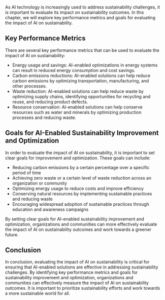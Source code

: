 
As AI technology is increasingly used to address sustainability challenges, it is important to evaluate its impact on sustainability outcomes. In this chapter, we will explore key performance metrics and goals for evaluating the impact of AI on sustainability.

Key Performance Metrics
-----------------------

There are several key performance metrics that can be used to evaluate the impact of AI on sustainability:

* Energy usage and savings: AI-enabled optimizations in energy systems can result in reduced energy consumption and cost savings.
* Carbon emissions reductions: AI-enabled solutions can help reduce carbon emissions by optimizing transportation, manufacturing, and other processes.
* Waste reduction: AI-enabled solutions can help reduce waste by optimizing supply chains, identifying opportunities for recycling and reuse, and reducing product defects.
* Resource conservation: AI-enabled solutions can help conserve resources such as water and minerals by optimizing production processes and reducing waste.

Goals for AI-Enabled Sustainability Improvement and Optimization
----------------------------------------------------------------

In order to evaluate the impact of AI on sustainability, it is important to set clear goals for improvement and optimization. These goals can include:

* Reducing carbon emissions by a certain percentage over a specific period of time
* Achieving zero waste or a certain level of waste reduction across an organization or community
* Optimizing energy usage to reduce costs and improve efficiency
* Conserving natural resources by implementing sustainable practices and reducing waste
* Encouraging widespread adoption of sustainable practices through education and awareness campaigns

By setting clear goals for AI-enabled sustainability improvement and optimization, organizations and communities can more effectively evaluate the impact of AI on sustainability outcomes and work towards a greener future.

Conclusion
----------

In conclusion, evaluating the impact of AI on sustainability is critical for ensuring that AI-enabled solutions are effective in addressing sustainability challenges. By identifying key performance metrics and goals for sustainability improvement and optimization, organizations and communities can effectively measure the impact of AI on sustainability outcomes. It is important to prioritize sustainability efforts and work towards a more sustainable world for all.
